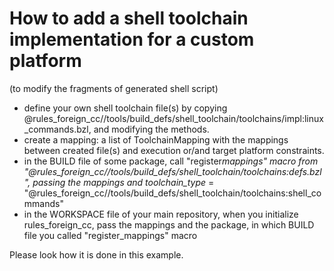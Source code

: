 # How to add a shell toolchain implementation for a custom platform

(to modify the fragments of generated shell script)

- define your own shell toolchain file(s) by copying @rules_foreign_cc//tools/build_defs/shell_toolchain/toolchains/impl:linux_commands.bzl,
  and modifying the methods.
- create a mapping: a list of ToolchainMapping with the mappings between created file(s) and execution or/and target platform constraints.
- in the BUILD file of some package, call "register*mappings" macro from "@rules_foreign_cc//tools/build_defs/shell_toolchain/toolchains:defs.bzl", passing the mappings and toolchain_type* = "@rules_foreign_cc//tools/build_defs/shell_toolchain/toolchains:shell_commands"
- in the WORKSPACE file of your main repository, when you initialize rules_foreign_cc, pass the mappings and the package, in which BUILD file you called "register_mappings" macro

Please look how it is done in this example.
